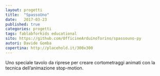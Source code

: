 ```yaml
---
layout: progetti
title:  "SpassoUno"
date:   2017-03-23
published: true
categories: progetti
tags: fablabforkids educational
sito: https://github.com/OfficineArduinoTorino/spassouno-py
autori: Davide Gomba
copertina: http://placehold.it/300x300
---
```

Uno speciale tavolo da riprese per creare cortometraggi animati con la tecnica dell’animazione stop-motion.<!--more-->